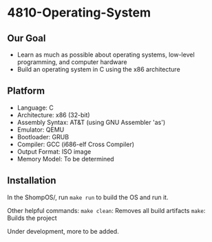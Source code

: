 # 4810-Operating-System

## Our Goal
- Learn as much as possible about operating systems, low-level programming, and computer hardware
- Build an operating system in C using the x86 architecture

## Platform
- Language: C
- Architecture: x86 (32-bit)
- Assembly Syntax: AT&T (using GNU Assembler 'as')
- Emulator: QEMU
- Bootloader: GRUB
- Compiler: GCC (i686-elf Cross Compiler)
- Output Format: ISO image
- Memory Model: To be determined

## Installation
In the ShompOS/, run `make run` to build the OS and run it.

Other helpful commands:
`make clean`: Removes all build artifacts
`make`: Builds the project

Under development, more to be added.
